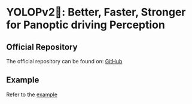 # YOLOPv2:rocket:: Better, Faster, Stronger for Panoptic driving Perception

## Official Repository

The official repository can be found on: [GitHub](https://github.com/CAIC-AD/YOLOPv2)

## Example

Refer to the [example](../../../examples/yolop)
